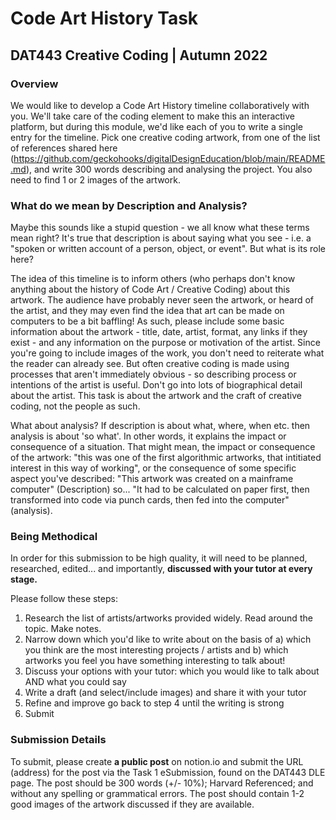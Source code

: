 # Code Art History Task
## DAT443 Creative Coding | Autumn 2022

### Overview
We would like to develop a Code Art History timeline collaboratively with you. We'll take care of the coding element to make this an interactive platform, but during this module, we'd like each of you to write a single entry for the timeline. Pick one creative coding artwork, from one of the list of references shared here (https://github.com/geckohooks/digitalDesignEducation/blob/main/README.md), and write 300 words describing and analysing the project. You also need to find 1 or 2 images of the artwork. 

### What do we mean by Description and Analysis?
Maybe this sounds like a stupid question - we all know what these terms mean right? It's true that description is about saying what you see - i.e. a "spoken or written account of a person, object, or event". But what is its role here? 

The idea of this timeline is to inform others (who perhaps don't know anything about the history of Code Art / Creative Coding) about this artwork. The audience have probably never seen the artwork, or heard of the artist, and they may even find the idea that art can be made on computers to be a bit baffling! As such, please include some basic information about the artwork - title, date, artist, format, any links if they exist - and any information on the purpose or motivation of the artist. Since you're going to include images of the work, you don't need to reiterate what the reader can already see. But often creative coding is made using processes that aren't immediately obvious - so describing process or intentions of the artist is useful. Don't go into lots of biographical detail about the artist. This task is about the artwork and the craft of creative coding, not the people as such.

What about analysis? If description is about what, where, when etc. then analysis is about 'so what'. In other words, it explains the impact or consequence of a situation. That might mean, the impact or consequence of the artwork: "this was one of the first algorithmic artworks, that intitiated interest in this way of working", or the consequence of some specific aspect you've described: "This artwork was created on a mainframe computer" (Description) so... "It had to be calculated on paper first, then transformed into code via punch cards, then fed into the computer" (analysis).

### Being Methodical
In order for this submission to be high quality, it will need to be planned, researched, edited... and importantly, **discussed with your tutor at every stage.** 

Please follow these steps:

1) Research the list of artists/artworks provided widely. Read around the topic. Make notes.
2) Narrow down which you'd like to write about on the basis of a) which you think are the most interesting projects / artists and b) which artworks you feel you have something interesting to talk about! 
3) Discuss your options with your tutor: which you would like to talk about AND what you could say
4) Write a draft (and select/include images) and share it with your tutor
5) Refine and improve go back to step 4 until the writing is strong
6) Submit
 
### Submission Details
To submit, please create **a public post** on notion.io and submit the URL (address) for the post via the Task 1 eSubmission, found on the DAT443 DLE page. The post should be 300 words (+/- 10%); Harvard Referenced; and without any spelling or grammatical errors. The post should contain 1-2 good images of the artwork discussed if they are available. 

